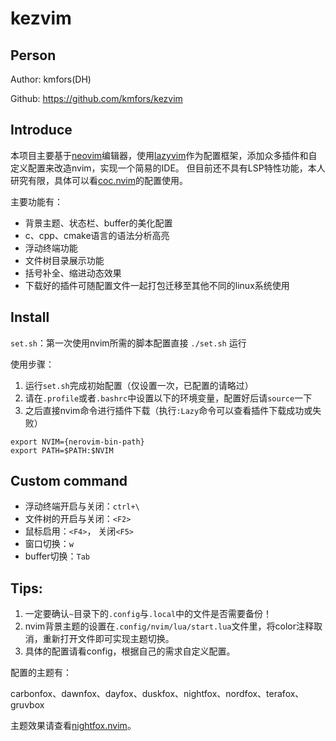 # kezvim

## Person
Author: kmfors(DH)

Github: https://github.com/kmfors/kezvim


## Introduce

本项目主要基于[neovim](https://github.com/neovim/neovim/releases)编辑器，使用[lazyvim](https://www.lazyvim.org/)作为配置框架，添加众多插件和自定义配置来改造nvim，实现一个简易的IDE。
但目前还不具有LSP特性功能，本人研究有限，具体可以看[coc.nvim](https://github.com/neoclide/coc.nvim)的配置使用。

主要功能有：
- 背景主题、状态栏、buffer的美化配置
- c、cpp、cmake语言的语法分析高亮
- 浮动终端功能
- 文件树目录展示功能
- 括号补全、缩进动态效果
- 下载好的插件可随配置文件一起打包迁移至其他不同的linux系统使用


## Install
`set.sh`：第一次使用nvim所需的脚本配置直接 `./set.sh` 运行

使用步骤：

1. 运行`set.sh`完成初始配置（仅设置一次，已配置的请略过）
2. 请在`.profile`或者`.bashrc`中设置以下的环境变量，配置好后请`source`一下
3. 之后直接nvim命令进行插件下载（执行`:Lazy`命令可以查看插件下载成功或失败）

```shell
export NVIM={nerovim-bin-path}
export PATH=$PATH:$NVIM
```

## Custom command
- 浮动终端开启与关闭：`ctrl+\` 
- 文件树的开启与关闭：`<F2>`
- 鼠标启用：`<F4>`， 关闭`<F5>`
- 窗口切换：`w`
- buffer切换：`Tab`

## Tips:
1. 一定要确认`~`目录下的`.config`与`.local`中的文件是否需要备份！
2. nvim背景主题的设置在`.config/nvim/lua/start.lua`文件里，将color注释取消，重新打开文件即可实现主题切换。
3. 具体的配置请看config，根据自己的需求自定义配置。

配置的主题有：

carbonfox、dawnfox、dayfox、duskfox、nightfox、nordfox、terafox、gruvbox

主题效果请查看[nightfox.nvim](https://github.com/EdenEast/nightfox.nvim)。
